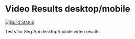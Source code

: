 # Video Results desktop/mobile

[![Build Status](https://travis-ci.org/serpapi/test-video-results.svg?branch=master)](https://travis-ci.org/serpapi/test-video-results)

Tests for SerpApi desktop/mobile video results
